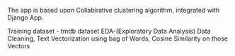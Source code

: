 The app is based upon Collabirative clustering algorithm, 
integrated with Django App.

Training dataset - tmdb dataset
EDA-(Exploratory Data Analysis)
    Data Cleaning,
    Text Vectorization using bag of Words,
    Cosine Similarity on those Vectors